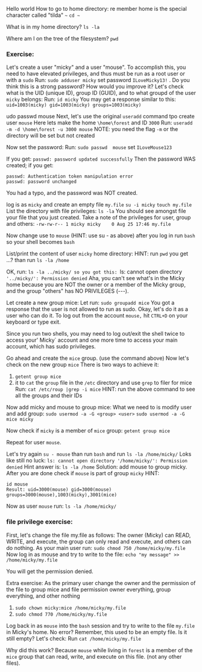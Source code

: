 Hello world
How to go to home directory: re member home is the special character called "tilda" `~`
`cd ~`

What is in my home directory?
`ls -la`

Where am I on the tree of the filesystem? 
`pwd`

### Exercise:
Let's create a user "micky" and a user "mouse". 
To accomplish this, you need to have elevated privileges, and thus must be run as a root user or with a `sudo`
Run: 
`sudo adduser micky` set password `ILoveMicky13!` . Do you think this is a strong password? How would you improve it?
Let's check what is the UID (unique ID), group ID (GUID), and to what groupd of the user `micky` belongs:
Run: `id micky`
You may get a response similar to this: ` uid=1003(micky) gid=1003(micky) groups=1003(micky)`

udo passwd  mouse
Next, let's use the original `useradd` command tpo create user `mouse`
Here lets make the home `\home\forest` and ID `3000`
Run: `useradd -m -d \home\forest -u 3000 mouse`
NOTE: you need the flag `-m` or the directory will be set but not created

Now set the password:
Run: `sudo passwd  mouse` set `ILoveMouse123`

If you get: `passwd: password updated successfully` Then the password WAS created; if you get: 
```
passwd: Authentication token manipulation error
passwd: password unchanged
```
You had a typo, and the password was NOT created.

log is as `micky` and create an empty file `my.file`
`su -i micky`
`touch my.file`
List the directory with file privileges:
`ls -la`
You should see amongst file your file that you just created. Take a note of the privileges for user, group and others:
`-rw-rw-r-- 1 micky micky    0 Aug 25 17:46 my.file`

Now change use to `mouse` (HINT: use su - as above)
after you log in run `bash` so your shell becomes `bash`

List/print the content of user `micky` home directory:
HINT: run `pwd`
you get ...?
than run `ls -la /home`

OK, run: `ls -la ../micky/
so you got this: `ls: cannot open directory `'../micky/': Permission denied`
Aha, you can't see what's in the Micky home because you are NOT the owner or a member of the Micky group, and the group "others" has NO PRIVILEGES (---).

Let create a new group mice:
Let run: `sudo groupadd mice`
You got a response that the user is not allowed to run as sudo. Okay, let's do it as a user who can do it. To log out from the account `mouse,` hit `CTRL+D` on your keyboard or type exit.

Since you run two shells, you may need to log out/exit the shell twice to access your' Micky` account and one more time to access your main account, which has sudo privileges.

Go ahead and create the `mice` group. (use the command above)
Now let's check on the new group `mice`
There is two ways to achieve it:
1) `getent group mice`
2) it to `cat` the `group` file in the `/etc` directory and use `grep` to filer for mice
   Run: `cat /etc/roup |grep -i mice`
   HINT: run the above command to see all the groups and their IDs

Now add micky and mouse to group mice:
What we need to is modify user and add group:
`sudo usermod -a -G <group> <user>`
`sudo usermod -a -G mice micky`


Now check if `micky` is a member of `mice` group:
`getent group mice`

Repeat for user `mouse`.

Let's try again `su - mouse` than run `bash`  and run `ls -la /home/micky/`
Loks like still no luck: `ls: cannot open directory '/home/micky/': Permission denied`
Hint answer is: `ls -la /home`
Solution: add mouse to group micky.
After you are done check if `mouse` is part of group `micky`
HINT: 
```
id mouse
Result: uid=3000(mouse) gid=3000(mouse) groups=3000(mouse),1003(micky),3001(mice)
```
Now as user  `mouse` run: `ls -la /home/micky/`

### file privilege exercise:
First, let's change the file my.file as follows: The owner (Micky) can READ, WRITE, and execute, the group can only read and execute, and others can do nothing. 
As your main user run: `sudo chmod 750 /home/micky/my.file` 
Now log in as mouse and try to write to the file:
`echo "my message" >>  /home/micky/my.file`

You will get the permission denied. 

Extra exercise:
As the primary user change the owner and the permission of the file to group mice and file permission owner everything, group everything, and other nothing
1) `sudo chown micky:mice /home/micky/my.file`
2) `sudo chmod 770 /home/micky/my.file`

Log back in as `mouse` into the `bash` session and try to write to the file `my.file` in Micky's home. 
No error?
Remember, this used to be an empty file. Is it still empty? Let's check:
Run `cat /home/micky/my.file`

Why did this work? 
Because `mouse` while living in `forest` is a member of the `mice` group that can read, write, and execute on this file. (not any other files).










